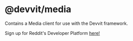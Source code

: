 # @devvit/media

Contains a Media client for use with the Devvit framework.

Sign up for Reddit's Developer Platform [here!](https://developers.reddit.com)
